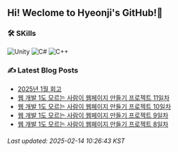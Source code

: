 ## Hi! Weclome to Hyeonji's GitHub!🌱
### 🛠️ SKills
![Unity](https://img.shields.io/badge/unity-%23000000.svg?style=for-the-badge&logo=unity&logoColor=white)
![C#](https://img.shields.io/badge/c%23-%23239120.svg?style=for-the-badge&logo=csharp&logoColor=white)
![C++](https://img.shields.io/badge/c++-%2300599C.svg?style=for-the-badge&logo=c%2B%2B&logoColor=white)

### ✍️ Latest Blog Posts
<!-- BLOG-POST-LIST:START -->
- [2025년 1월 회고](http://jjrdd.tistory.com/261)
- [웹 개발 1도 모르는 사람이 웹페이지 만들기 프로젝트 11일차](http://jjrdd.tistory.com/260)
- [웹 개발 1도 모르는 사람이 웹페이지 만들기 프로젝트 10일차](http://jjrdd.tistory.com/259)
- [웹 개발 1도 모르는 사람이 웹페이지 만들기 프로젝트 9일차](http://jjrdd.tistory.com/258)
- [웹 개발 1도 모르는 사람이 웹페이지 만들기 프로젝트 8일차](http://jjrdd.tistory.com/257)

###### Last updated: 2025-02-14 10:26:43 KST
<!-- BLOG-POST-LIST:END -->
